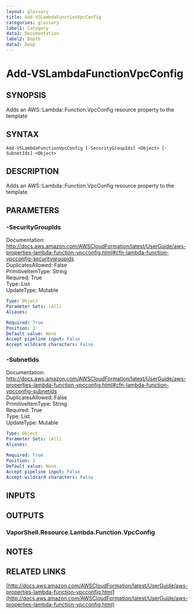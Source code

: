 ```yaml
---
layout: glossary
title: Add-VSLambdaFunctionVpcConfig
categories: glossary
label1: Category
data1: Documentation
label2: Depth
data2: Deep
---
```


# Add-VSLambdaFunctionVpcConfig

## SYNOPSIS
Adds an AWS::Lambda::Function.VpcConfig resource property to the template

## SYNTAX

```
Add-VSLambdaFunctionVpcConfig [-SecurityGroupIds] <Object> [-SubnetIds] <Object>
```

## DESCRIPTION
Adds an AWS::Lambda::Function.VpcConfig resource property to the template

## PARAMETERS

### -SecurityGroupIds
Documentation: http://docs.aws.amazon.com/AWSCloudFormation/latest/UserGuide/aws-properties-lambda-function-vpcconfig.html#cfn-lambda-function-vpcconfig-securitygroupids    
DuplicatesAllowed: False    
PrimitiveItemType: String    
Required: True    
Type: List    
UpdateType: Mutable

```yaml
Type: Object
Parameter Sets: (All)
Aliases: 

Required: True
Position: 1
Default value: None
Accept pipeline input: False
Accept wildcard characters: False
```

### -SubnetIds
Documentation: http://docs.aws.amazon.com/AWSCloudFormation/latest/UserGuide/aws-properties-lambda-function-vpcconfig.html#cfn-lambda-function-vpcconfig-subnetids    
DuplicatesAllowed: False    
PrimitiveItemType: String    
Required: True    
Type: List    
UpdateType: Mutable

```yaml
Type: Object
Parameter Sets: (All)
Aliases: 

Required: True
Position: 2
Default value: None
Accept pipeline input: False
Accept wildcard characters: False
```

## INPUTS

## OUTPUTS

### VaporShell.Resource.Lambda.Function.VpcConfig

## NOTES

## RELATED LINKS

[http://docs.aws.amazon.com/AWSCloudFormation/latest/UserGuide/aws-properties-lambda-function-vpcconfig.html](http://docs.aws.amazon.com/AWSCloudFormation/latest/UserGuide/aws-properties-lambda-function-vpcconfig.html)

